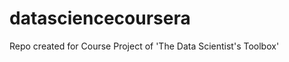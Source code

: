 datasciencecoursera
===================

Repo created for Course Project of 'The Data Scientist's Toolbox'
